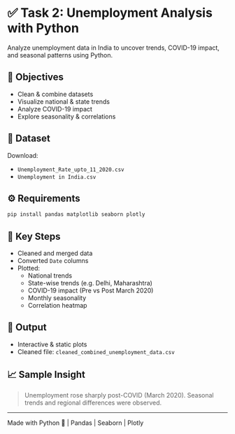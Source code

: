 # ✅ Task 2: Unemployment Analysis with Python

Analyze unemployment data in India to uncover trends, COVID-19 impact, and seasonal patterns using Python.

## 📌 Objectives

- Clean & combine datasets
- Visualize national & state trends
- Analyze COVID-19 impact
- Explore seasonality & correlations

## 📂 Dataset

Download:

- `Unemployment_Rate_upto_11_2020.csv`
- `Unemployment in India.csv`

## ⚙️ Requirements

```bash
pip install pandas matplotlib seaborn plotly
```

## 🧪 Key Steps

- Cleaned and merged data
- Converted `Date` columns
- Plotted:
  - National trends
  - State-wise trends (e.g. Delhi, Maharashtra)
  - COVID-19 impact (Pre vs Post March 2020)
  - Monthly seasonality
  - Correlation heatmap

## 📁 Output

- Interactive & static plots
- Cleaned file: `cleaned_combined_unemployment_data.csv`

## 📈 Sample Insight

> Unemployment rose sharply post-COVID (March 2020). Seasonal trends and regional differences were observed.

---

Made with Python 🐍 | Pandas | Seaborn | Plotly

